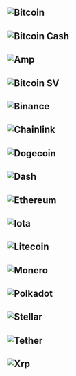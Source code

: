 ## ![Bitcoin](https://img.shields.io/badge/Bitcoin-000?style=for-the-badge&logo=bitcoin&logoColor=white)
## ![Bitcoin Cash](https://img.shields.io/badge/Bitcoin%20Cash-0AC18E?style=for-the-badge&logo=Bitcoin%20Cash&logoColor=white)
## ![Amp](https://img.shields.io/badge/Amp-005AF0?style=for-the-badge&logo=amp&logoColor=white)
## ![Bitcoin SV](https://img.shields.io/badge/Bitcoin%20SV-EAB300?style=for-the-badge&logo=Bitcoin%20SV&logoColor=white)
## ![Binance](https://img.shields.io/badge/Binance-FCD535?style=for-the-badge&logo=binance&logoColor=white)
## ![Chainlink](https://img.shields.io/badge/Chainlink-375BD2?style=for-the-badge&logo=Chainlink&logoColor=white)
## ![Dogecoin](https://img.shields.io/badge/dogecoin-B59A30?style=for-the-badge&logo=dogecoin&logoColor=white)
## ![Dash](https://img.shields.io/badge/dash-008DE4?style=for-the-badge&logo=dash&logoColor=white)
## ![Ethereum](https://img.shields.io/badge/Ethereum-3C3C3D?style=for-the-badge&logo=Ethereum&logoColor=white)
## ![Iota](https://img.shields.io/badge/iota-29334C?style=for-the-badge&logo=iota&logoColor=white)
## ![Litecoin](https://img.shields.io/badge/Litecoin-A6A9AA?style=for-the-badge&logo=Litecoin&logoColor=white)
## ![Monero](https://img.shields.io/badge/monero-FF6600?style=for-the-badge&logo=monero&logoColor=white)
## ![Polkadot](https://img.shields.io/badge/polkadot-E6007A?style=for-the-badge&logo=polkadot&logoColor=white)
## ![Stellar](https://img.shields.io/badge/Stellar-7D00FF?style=for-the-badge&logo=Stellar&logoColor=white)
## ![Tether](https://img.shields.io/badge/tether-168363?style=for-the-badge&logo=tether&logoColor=white)
## ![Xrp](https://img.shields.io/badge/Xrp-black?style=for-the-badge&logo=xrp&logoColor=white)
<!--
**gui0911/gui0911** is a ✨ _special_ ✨ repository because its `README.md` (this file) appears on your GitHub profile.

Here are some ideas to get you started:

- 🔭 I’m currently working on ...
- 🌱 I’m currently learning ...
- 👯 I’m looking to collaborate on ...
- 🤔 I’m looking for help with ...
- 💬 Ask me about ...
- 📫 How to reach me: ...
- 😄 Pronouns: ...
- ⚡ Fun fact: ...
-->
